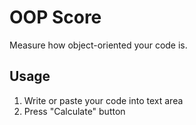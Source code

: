 # OOP Score
Measure how object-oriented your code is.

## Usage

1. Write or paste your code into text area
1. Press "Calculate" button
